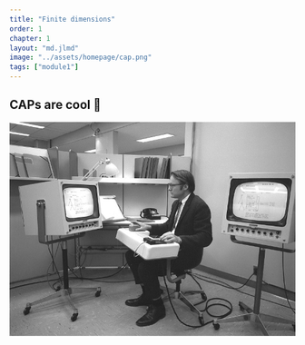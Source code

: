```yaml
---
title: "Finite dimensions"
order: 1
chapter: 1
layout: "md.jlmd"
image: "../assets/homepage/cap.png"
tags: ["module1"]
---
```


## CAPs are cool 🚀

<img src="../../assets/homepage/cap.png">
